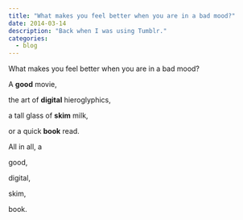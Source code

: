 ```yaml
---
title: "What makes you feel better when you are in a bad mood?"
date: 2014-03-14
description: "Back when I was using Tumblr."
categories:
  - blog
---
```


What makes you feel better when you are in a bad mood?

A **good** movie,

the art of **digital** hieroglyphics,

a tall glass of **skim** milk,

or a quick **book** read.

All in all, a

good,

digital,

skim,

book.
